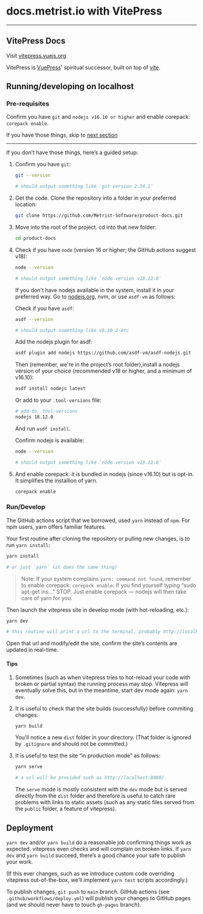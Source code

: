 # docs.metrist.io with VitePress

---


## VitePress Docs

Visit [vitepress.vuejs.org](https://vitepress.vuejs.org).

VitePress is [VuePress](https://vuepress.vuejs.org)' spiritual successor, built on top of [vite](https://github.com/vitejs/vite).

## Running/developing on localhost

### Pre-requisites

Confirm you have `git` and `nodejs v16.10 or higher` and enable corepack: `corepack enable`.

If you have those things, skip to [next section](#rundevelop)

---

If you don’t have those things, here’s a guided setup:

1. Confirm you have `git`:

	```sh
	git --version

	# should output something like `git version 2.34.1`
	```

1. Get the code. Clone the repository into a folder in your preferred location:

	```sh
	git clone https://github.com/Metrist-Software/product-docs.git
	```

1. Move into the root of the project. cd into that new folder:

	```sh
	cd product-docs
	```

1. Check if you have `node` (version 16 or higher; the GitHub actions suggest v18):

	```sh
	node --version

	# should output something like `node version v18.12.0`
	```

	If you don't have nodejs available in the system, install it in your preferred way. Go to [nodejs.org](https://nodejs.org/en/download/), nvm, or use `asdf-vm` as follows:

	Check if you have `asdf`:

	```sh
	asdf --version

	# should output something like v0.10.2-etc
	```

	Add the nodejs plugin for asdf:

	```sh
	asdf plugin add nodejs https://github.com/asdf-vm/asdf-nodejs.git
	```

	Then (remember, we're in the project’s root folder),install a nodejs version of your choice (recommended v18 or higher, and a minimum of v16.10):

	```sh
	asdf install nodejs latest
	```

	Or add to your `.tool-versions` file:

	```sh
	# add to .tool-versions
	nodejs 18.12.0
	```

	And run `asdf install`.

	Confirm nodejs is available:

	```sh
	node --version

	# should output something like `node version v18.12.0`
	```

1. And enable corepack: it is bundled in nodejs (since v16.10) but is opt-in. It simplifies the installion of yarn.

	```sh
	corepack enable
	```

### Run/Develop

The GitHub actions script that we borrowed, used `yarn` instead of `npm`. For npm users, yarn offers familiar features.

Your first routine after cloning the repository or pulling new changes, is to run `yarn install`:

```sh
yarn install

# or just `yarn` (it does the same thing)
```

> Note: If your system complains `yarn: command not found`, remember to enable corepack: `corepack enable`. If you find yourself typing “sudo apt-get ins…” STOP. Just enable corepack — nodejs will then take care of yarn for you.

Then launch the vitepress site in develop mode (with hot-reloading, etc.):

```sh
yarn dev

# this routine will print a url to the terminal, probably http://localhost:5173
```

Open that url and modify/edit the site, confirm the  site’s contents are updated in real-time.

#### Tips

1. Sometimes (such as when vitepress tries to hot-reload your code with broken or partial syntax) the running process may stop. Vitepress will eventually solve this, but in the meantime, start dev mode again: `yarn dev`.

1. It is useful to check that the site builds (successfully) before commiting changes:

	```sh
	yarn build
	```

	You'll notice a new `dist` folder in your directory. (That folder is ignored by `.gitignore` and should not be committed.)

1. It is useful to test the site “in production mode” as follows:

	```sh
	yarn serve

	# a url will be provided such as http://localhost:8080/
	```

	The `serve` mode is mostly consistent with the `dev` mode but is served directly from the `dist` folder and therefore is useful to catch rare problems with links to static assets (such as any static files served from the `public` folder, a feature of vitepress).

## Deployment

`yarn dev` and/or `yarn build` do a reasonable job confirming things work as expected. vitepress even checks and will complain on broken links. If `yarn dev` and `yarn build` succeed, there’s a good chance your safe to publish your work.

(If this ever changes, such as we introduce custom code overriding vitepress out-of-the-box, we’ll implement `yarn test` scripts accordingly.)

To publish changes, `git push` to `main` branch. GitHub actions (see `.github/workflows/deploy.yml`) will publish your changes to GitHub pages (and we should never have to touch `gh-pages` branch).
